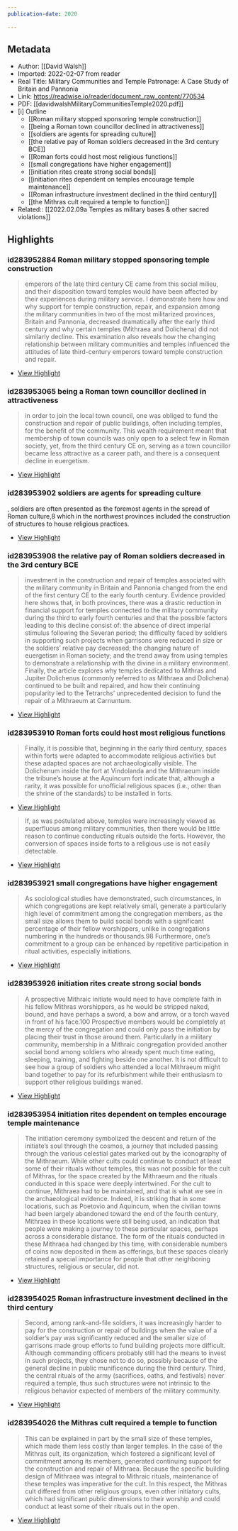 ```yaml
---
publication-date: 2020
 
---
```


## Metadata 
- Author: [[David Walsh]]
- Imported: 2022-02-07 from reader 
- Real Title: Military Communities and Temple Patronage: A Case Study of Britain and Pannonia
- Link: https://readwise.io/reader/document_raw_content/770534
- PDF: [[davidwalshMilitaryCommunitiesTemple2020.pdf]]
- [i] Outline 
     - [[Roman military stopped sponsoring temple construction]]
     - [[being a Roman town councillor declined in attractiveness]]
     - [[soldiers are agents for spreading culture]]
     - [[the relative pay of Roman soldiers decreased in the 3rd century BCE]]
     - [[Roman forts could host most religious functions]]
     - [[small congregations have higher engagement]]
     - [[initiation rites create strong social bonds]]
     - [[initiation rites dependent on temples encourage temple maintenance]]
     - [[Roman infrastructure investment declined in the third century]]
     - [[the Mithras cult required a temple to function]]
 - Related:: [[2022.02.09a Temples as military bases & other sacred violations]]

## Highlights

### id283952884 Roman military stopped sponsoring temple construction

 > emperors of the late third century CE came from this social milieu, and their disposition  toward temples would have been affected by their experiences during military service.  I demonstrate here how and why support for temple construction, repair, and expansion  among the military communities in two of the most militarized provinces, Britain and  Pannonia, decreased dramatically after the early third century and why certain temples  (Mithraea and Dolichena) did not similarly decline. This examination also reveals how  the changing relationship between military communities and temples influenced the attitudes of late third-century emperors toward temple construction and repair.

 * [View Highlight](https://read.readwise.io/read/01fvbanxn553jfn1ap7m92me5x)

### id283953065 being a Roman town councillor declined in attractiveness

 > in order to join the local town council,  one was obliged to fund the construction and repair of  public buildings, often including temples, for the benefit of the community. This wealth requirement meant  that membership of town councils was only open to a  select few in Roman society, yet, from the third century CE on, serving as a town councillor became less  attractive as a career path, and there is a consequent  decline in euergetism.

 * [View Highlight](https://read.readwise.io/read/01fvbaqd9qqmjcykmf5rcjxnjf)

### id283953902 soldiers are agents for spreading culture

 , soldiers  are often presented as the foremost agents in the spread  of Roman culture,8 which in the northwest provinces  included the construction of structures to house religious practices.

 * [View Highlight](https://read.readwise.io/read/01fvbb3nzen4eca4nprj66hrkt)

### id283953908 the relative pay of Roman soldiers decreased in the 3rd century BCE

> investment in the  construction and repair of temples associated with the  military community in Britain and Pannonia changed  from the end of the first century CE to the early fourth  century. Evidence provided here shows that, in both  provinces, there was a drastic reduction in financial  support for temples connected to the military community during the third to early fourth centuries and that  the possible factors leading to this decline consist of:  the absence of direct imperial stimulus following the  Severan period; the difficulty faced by soldiers in supporting such projects when garrisons were reduced in  size or the soldiers’ relative pay decreased; the changing nature of euergetism in Roman society; and the  trend away from using temples to demonstrate a relationship with the divine in a military environment.  Finally, the article explores why temples dedicated to  Mithras and Jupiter Dolichenus (commonly referred  to as Mithraea and Dolichena) continued to be built  and repaired, and how their continuing popularity led  to the Tetrarchs’ unprecedented decision to fund the  repair of a Mithraeum at Carnuntum.

 * [View Highlight](https://read.readwise.io/read/01fvbb4dnjp9y23r81j1deyykk)

### id283953910 Roman forts could host most religious functions

 > Finally, it is possible that, beginning in the early third  century, spaces within forts were adapted to accommodate religious activities but these adapted spaces are  not archaeologically visible. The Dolichenum inside  the fort at Vindolanda and the Mithraeum inside the  tribune’s house at the Aquincum fort indicate that, although a rarity, it was possible for unofficial religious  spaces (i.e., other than the shrine of the standards) to  be installed in forts.

 * [View Highlight](https://read.readwise.io/read/01fvbb6d99swddsgtptwyj6zt1)

> If, as was postulated  above, temples were increasingly viewed as superfluous among military communities, then there would be  little reason to continue conducting rituals outside the  forts. However, the conversion of spaces inside forts to  a religious use is not easily detectable.

 * [View Highlight](https://read.readwise.io/read/01fvbb6pdfs0s5b496r2p4j739)

### id283953921 small congregations have higher engagement

 > As sociological studies have demonstrated,  such circumstances, in which congregations are kept  relatively small, generate a particularly high level of  commitment among the congregation members, as  the small size allows them to build social bonds with  a significant percentage of their fellow worshippers,  unlike in congregations numbering in the hundreds  or thousands.98  Furthermore, one’s commitment to a  group can be enhanced by repetitive participation in  ritual activities, especially initiations.

 * [View Highlight](https://read.readwise.io/read/01fvbb89mp3qknpsd4zyxat911)

### id283953926 initiation rites create strong social bonds

 > A prospective  Mithraic initiate would need to have complete faith  in his fellow Mithras worshippers, as he would be  stripped naked, bound, and have perhaps a sword, a  bow and arrow, or a torch waved in front of his face.100  Prospective members would be completely at the  mercy of the congregation and could only pass the  initiation by placing their trust in those around them.  Particularly in a military community, membership in  a Mithraic congregation provided another social bond  among soldiers who already spent much time eating,  sleeping, training, and fighting beside one another. It  is not difficult to see how a group of soldiers who attended a local Mithraeum might band together to pay  for its refurbishment while their enthusiasm to support  other religious buildings waned.

 * [View Highlight](https://read.readwise.io/read/01fvbb8tkt1g0v92swfab6cwq2)

### id283953954 initiation rites dependent on temples encourage temple maintenance  

 > The initiation ceremony symbolized the descent  and return of the initiate’s soul through the cosmos,  a journey that included passing through the various  celestial gates marked out by the iconography of the  Mithraeum. While other cults could continue to conduct at least some of their rituals without temples, this  was not possible for the cult of Mithras, for the space  created by the Mithraeum and the rituals conducted  in this space were deeply intertwined. For the cult to  continue, Mithraea had to be maintained, and that is  what we see in the archaeological evidence. Indeed,  it is striking that in some locations, such as Poetovio  and Aquincum, when the civilian towns had been  largely abandoned toward the end of the fourth century, Mithraea in these locations were still being used,  an indication that people were making a journey to  these particular spaces, perhaps across a considerable  distance. The form of the rituals conducted in these  Mithraea had changed by this time, with considerable  numbers of coins now deposited in them as offerings,  but these spaces clearly retained a special importance  for people that other neighboring structures, religious  or secular, did not.

 * [View Highlight](https://read.readwise.io/read/01fvbb9xqmrj4dmp4jqq8nw5zt)

### id283954025 Roman infrastructure investment declined in the third century 

 > Second, among rank-and-file soldiers,  it was increasingly harder to pay for the construction or  repair of buildings when the value of a soldier’s pay was  significantly reduced and the smaller size of garrisons  made group efforts to fund building projects more difficult. Although commanding officers probably still  had the means to invest in such projects, they chose  not to do so, possibly because of the general decline  in public munificence during the third century. Third,  the central rituals of the army (sacrifices, oaths, and  festivals) never required a temple, thus such structures  were not intrinsic to the religious behavior expected of  members of the military community.

 * [View Highlight](https://read.readwise.io/read/01fvbbbtf82ys8vq7p1mxyapvd)

### id283954026 the Mithras cult required a temple to function

> This can be explained in part by the small size of  these temples, which made them less costly than larger  temples. In the case of the Mithras cult, its organization, which fostered a significant level of commitment  among its members, generated continuing support  for the construction and repair of Mithraea. Because  the specific building design of Mithraea was integral  to Mithraic rituals, maintenance of these temples was  imperative for the cult. In this respect, the Mithras cult  differed from other religious groups, even other initiatory cults, which had significant public dimensions to  their worship and could conduct at least some of their  rituals out in the open.

 * [View Highlight](https://read.readwise.io/read/01fvbbccrgqbxwx3v6b6v21ht6) 